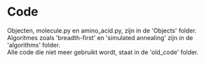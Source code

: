 # Code

Objecten, molecule.py en amino_acid.py, zijn in de 'Objects' folder. Algoritmes zoals 'breadth-first' en 'simulated annealing' zijn in de 'algorithms' folder.  
Alle code die niet meer gebruikt wordt, staat in de 'old_code' folder.
